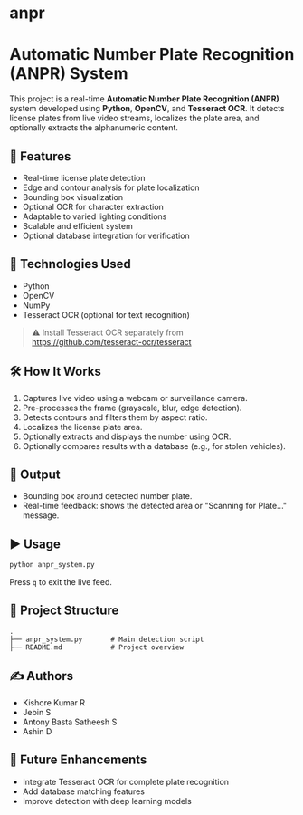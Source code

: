 # anpr
# Automatic Number Plate Recognition (ANPR) System

This project is a real-time **Automatic Number Plate Recognition (ANPR)** system developed using **Python**, **OpenCV**, and **Tesseract OCR**. It detects license plates from live video streams, localizes the plate area, and optionally extracts the alphanumeric content.

## 🚀 Features

- Real-time license plate detection
- Edge and contour analysis for plate localization
- Bounding box visualization
- Optional OCR for character extraction
- Adaptable to varied lighting conditions
- Scalable and efficient system
- Optional database integration for verification

## 🧠 Technologies Used

- Python
- OpenCV
- NumPy
- Tesseract OCR (optional for text recognition)

> ⚠️ Install Tesseract OCR separately from https://github.com/tesseract-ocr/tesseract

## 🛠️ How It Works

1. Captures live video using a webcam or surveillance camera.
2. Pre-processes the frame (grayscale, blur, edge detection).
3. Detects contours and filters them by aspect ratio.
4. Localizes the license plate area.
5. Optionally extracts and displays the number using OCR.
6. Optionally compares results with a database (e.g., for stolen vehicles).

## 📸 Output

- Bounding box around detected number plate.
- Real-time feedback: shows the detected area or "Scanning for Plate..." message.

## ▶️ Usage

```bash
python anpr_system.py
```

Press `q` to exit the live feed.

## 📂 Project Structure

```
.
├── anpr_system.py       # Main detection script
├── README.md            # Project overview
```

## ✍️ Authors

- Kishore Kumar R
- Jebin S
- Antony Basta Satheesh S
- Ashin D

## 📌 Future Enhancements

- Integrate Tesseract OCR for complete plate recognition
- Add database matching features
- Improve detection with deep learning models
